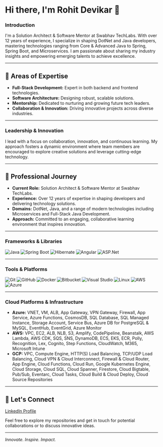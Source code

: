 # Hi there, I'm Rohit Devikar 👋

### Introduction
I'm a Solution Architect & Software Mentor at Swabhav TechLabs. With over 12 years of experience, I specialize in shaping DotNet and Java developers, mastering technologies ranging from Core & Advanced Java to Spring, Spring Boot, and Microservices. I am passionate about sharing my industry insights and empowering emerging talents to achieve excellence.

---

## 🚀 Areas of Expertise
- **Full-Stack Development:** Expert in both backend and frontend technologies.
- **Software Architecture:** Designing robust, scalable solutions.
- **Mentorship:** Dedicated to nurturing and growing future tech leaders.
- **Collaboration & Innovation:** Driving innovative projects across diverse industries.

---

### Leadership & Innovation
I lead with a focus on collaboration, innovation, and continuous learning. My approach fosters a dynamic environment where team members are encouraged to explore creative solutions and leverage cutting-edge technology.

---

## 💼 Professional Journey
- **Current Role:** Solution Architect & Software Mentor at Swabhav TechLabs.
- **Experience:** Over 12 years of expertise in shaping developers and delivering technology solutions.
- **Domains:** DotNet, Java, and a range of modern technologies including Microservices and Full-Stack Java Development.
- **Approach:** Committed to an engaging, collaborative learning environment that inspires innovation.

---

### Frameworks & Libraries
![Java](https://img.shields.io/badge/Java-ED8B00?style=flat-square&logo=java&logoColor=white)
![Spring Boot](https://img.shields.io/badge/Spring%20Boot-6DB33F?style=flat-square&logo=spring&logoColor=white)
![Hibernate](https://img.shields.io/badge/Hibernate-59666C?style=flat-square&logo=hibernate&logoColor=white)
![Angular](https://img.shields.io/badge/Angular-DD0031?style=flat-square&logo=angular&logoColor=white)
![ASP.Net](https://img.shields.io/badge/ASP.Net-5C2D91?style=flat-square&logo=dotnet&logoColor=white)

---

### Tools & Platforms
![Git](https://img.shields.io/badge/Git-F05032?style=flat-square&logo=git&logoColor=white)
![GitHub](https://img.shields.io/badge/GitHub-181717?style=flat-square&logo=github&logoColor=white)
![Docker](https://img.shields.io/badge/Docker-2496ED?style=flat-square&logo=docker&logoColor=white)
![Bitbucket](https://img.shields.io/badge/Bitbucket-0052CC?style=flat-square&logo=bitbucket&logoColor=white)
![Visual Studio](https://img.shields.io/badge/Visual_Studio-5C2D91?style=flat-square&logo=visual-studio&logoColor=white)
![Linux](https://img.shields.io/badge/Linux-FCC624?style=flat-square&logo=linux&logoColor=black)
![AWS](https://img.shields.io/badge/AWS-232F3E?style=flat-square&logo=amazon-aws&logoColor=white)
![Azure](https://img.shields.io/badge/Microsoft_Azure-0089D6?style=flat-square&logo=microsoft-azure&logoColor=white)

---
### Cloud Platforms & Infrastructure
- **Azure:** VNET, VM, ALB, App Gateway, VPN Gateway, Firewall, App Service, Azure Functions, CosmosDB, SQL Database, SQL Managed Instance, Storage Account, Service Bus, Azure DB for PostgreSQL & MySQL, EventHub, EventGrid, Azure Monitor
- **AWS:** VPC, EC2, ALB, NLB, S3, Amplify, CodePipeline, Beanstalk, AWS Lambda, AWS CDK, SQS, SNS, DynamoDB, ECS, EKS, ECR, Polly, Recognition, Lex, Cognito, Step Functions, CloudWatch, M365, Microsoft Intune
- **GCP:** VPC, Compute Engine, HTTP(S) Load Balancing, TCP/UDP Load Balancing, Cloud VPN & Cloud Interconnect, Firewall & Cloud Router, App Engine, Cloud Functions, Cloud Run, Google Kubernetes Engine, Cloud Storage, Cloud SQL, Cloud Spanner, Firestore, Cloud Bigtable, Pub/Sub, Eventarc, Cloud Tasks, Cloud Build & Cloud Deploy, Cloud Source Repositories

---

## 🤝 Let's Connect
[LinkedIn Profile](https://www.linkedin.com/in/rohit-devikar-044a6a259/)

Feel free to explore my repositories and get in touch for potential collaborations or to discuss innovative ideas.

---

*Innovate. Inspire. Impact.*
